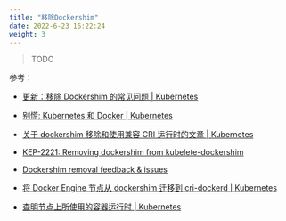```yaml
---
title: "移除Dockershim"
date: 2022-6-23 16:22:24
weight: 3
---
```


> TODO

参考：

- [更新：移除 Dockershim 的常见问题 | Kubernetes](https://kubernetes.io/zh-cn/blog/2022/02/17/dockershim-faq/)

- [别慌: Kubernetes 和 Docker | Kubernetes](https://kubernetes.io/zh-cn/blog/2020/12/02/dont-panic-kubernetes-and-docker/)

- [关于 dockershim 移除和使用兼容 CRI 运行时的文章 | Kubernetes](https://kubernetes.io/zh-cn/docs/reference/node/topics-on-dockershim-and-cri-compatible-runtimes/)

- [KEP-2221: Removing dockershim from kubelete-dockershim](https://github.com/kubernetes/enhancements/tree/master/keps/sig-node/2221-remove-dockershim)

- [Dockershim removal feedback & issues ](https://github.com/kubernetes/kubernetes/issues/106917)

- [将 Docker Engine 节点从 dockershim 迁移到 cri-dockerd | Kubernetes](https://kubernetes.io/zh-cn/docs/tasks/administer-cluster/migrating-from-dockershim/migrate-dockershim-dockerd/)

- [查明节点上所使用的容器运行时 | Kubernetes](https://kubernetes.io/zh-cn/docs/tasks/administer-cluster/migrating-from-dockershim/find-out-runtime-you-use/)